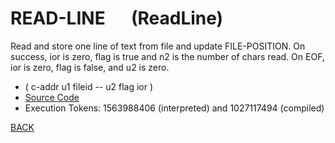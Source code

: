 # READ-LINE &emsp; (ReadLine)
Read and store one line of text from file and update FILE-POSITION. On success, ior is zero, flag is true and n2 is the number of chars read. On EOF, ior is zero, flag is false, and u2 is zero.
* ( c-addr u1 fileid -- u2 flag ior )
* [Source Code](../words/file/ReadLine.cs)
* Execution Tokens: 1563988406 (interpreted) and 1027117494 (compiled)


[BACK](builtins.md#ReadLine)
